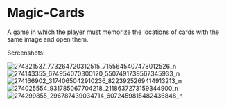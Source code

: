 # Magic-Cards

A game in which the player must memorize the locations of cards with the same image
and open them.

Screenshots:

![274321537_773264720312515_7155645407478012526_n](https://user-images.githubusercontent.com/45337134/154968117-fa55479d-acc0-4b63-b1d4-4f4d0f6132f6.jpg)
![274143355_674954070300120_5507491739567345933_n](https://user-images.githubusercontent.com/45337134/154968159-b8a451cb-20ec-4697-a4af-e1d263557822.jpg)
![274166902_3174065042910236_8223925269414913213_n](https://user-images.githubusercontent.com/45337134/154968176-a8ea3465-a732-42d2-b040-5b20141f2bf9.jpg)
![274025554_931785067704218_2118637273159344900_n](https://user-images.githubusercontent.com/45337134/154968203-9f5ff04c-074a-4512-a302-b53735ce9b5d.jpg)
![274299855_296787439034714_6072459815482436848_n](https://user-images.githubusercontent.com/45337134/154968220-50d47809-de41-4000-aebb-6300566917ed.jpg)
